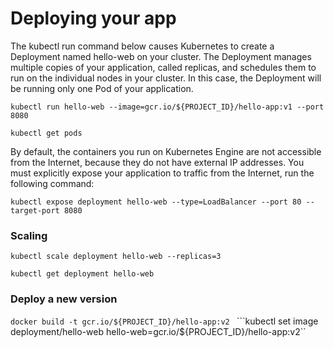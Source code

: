 # Deploying your app

The kubectl run command below causes Kubernetes to create a Deployment named hello-web on your cluster. The Deployment manages multiple copies of your application, called replicas, and schedules them to run on the individual nodes in your cluster. In this case, the Deployment will be running only one Pod of your application.

```kubectl run hello-web --image=gcr.io/${PROJECT_ID}/hello-app:v1 --port 8080```

```kubectl get pods```

By default, the containers you run on Kubernetes Engine are not accessible from the Internet, because they do not have external IP addresses. You must explicitly expose your application to traffic from the Internet, run the following command:

```kubectl expose deployment hello-web --type=LoadBalancer --port 80 --target-port 8080```

### Scaling 

```kubectl scale deployment hello-web --replicas=3```

```kubectl get deployment hello-web```

### Deploy a new version

```docker build -t gcr.io/${PROJECT_ID}/hello-app:v2 ```
```kubectl set image deployment/hello-web hello-web=gcr.io/${PROJECT_ID}/hello-app:v2``